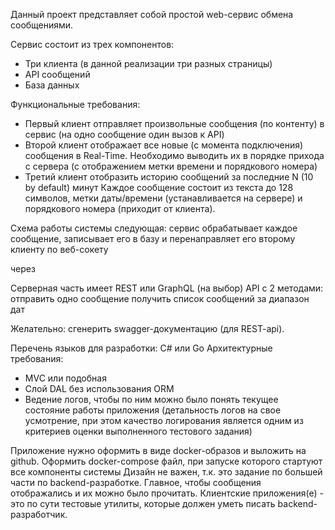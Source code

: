 Данный проект представляет собой простой web-сервис обмена сообщениями.

Сервис состоит из трех компонентов:
- Три клиента (в данной реализации три разных страницы)
- API сообщений
- База данных

Функциональные требования:
- Первый клиент отправляет произвольные сообщения (по контенту) в сервис (на одно сообщение один вызов к API)
- Второй клиент отображает все новые (с момента подключения) сообщения в Real-Time. Необходимо выводить их в порядке прихода с сервера (с отображением метки времени и порядкового номера)
- Третий клиент отобразить историю сообщений за последние N (10 by default) минут
Каждое сообщение состоит из текста до 128 символов, метки даты/времени (устанавливается на сервере) и порядкового номера (приходит от клиента).

Схема работы системы следующая: 
сервис обрабатывает каждое сообщение, записывает его в базу и перенаправляет его второму клиенту по веб-сокету

через

Серверная часть имеет REST или GraphQL (на выбор) API c 2 методами:
отправить одно сообщение
получить список сообщений за диапазон дат

Желательно: сгенерить swagger-документацию (для REST-api).

Перечень языков для разработки:  C# или Go
Архитектурные требования: 
* MVC или подобная
* Слой DAL без использования ORM
* Ведение логов, чтобы по ним можно было понять текущее состояние работы приложения (детальность логов на свое усмотрение, при этом качество логирования является одним из критериев оценки выполненного тестового задания)

Приложение нужно оформить в виде docker-образов и выложить на github.
Оформить docker-compose файл, при запуске которого стартуют все компоненты системы
Дизайн не важен, т.к. это задание по большей части по backend-разработке. 
Главное, чтобы сообщения отображались и их можно было прочитать. Клиентские приложения(е) - это по сути тестовые утилиты, которые должен уметь писать backend-разработчик.
